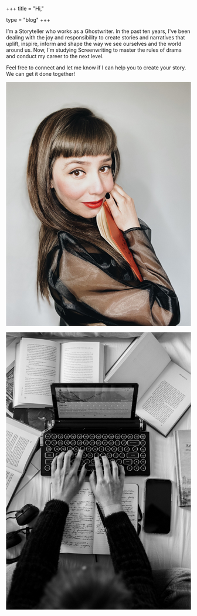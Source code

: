 +++
title = "Hi,"

type = "blog"
+++


I’m a Storyteller who works as a Ghostwriter. In the past ten years, I've been dealing with the joy and responsibility to create stories and narratives that uplift, inspire, inform and shape the way we see ourselves and the world around us. Now, I'm studying Screenwriting to master the rules of drama and conduct my career to the next level.

Feel free to connect and let me know if I can help you to create your story. We can get it done together!

![](/img/cati.jpg)


![](/img/writing.jpg)
